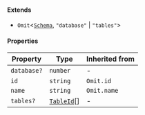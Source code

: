 #### Extends

* `Omit`<[`Schema`](./generated/html/Schema.md), `"database"` | `"tables"`>

#### Properties

| Property                          | Type                                        | Inherited from |
| --------------------------------- | ------------------------------------------- | -------------- |
| <a id="database"></a> `database?` | `number`                                    | -              |
| <a id="id"></a> `id`              | `string`                                    | `Omit.id`      |
| <a id="name"></a> `name`          | `string`                                    | `Omit.name`    |
| <a id="tables"></a> `tables?`     | [`TableId`](./generated/html/TableId.md)\[] | -              |
